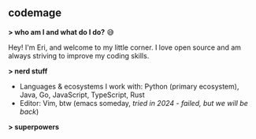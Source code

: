 ## codemage

**> who am I and what do I do?** :sweat_smile:

Hey! I'm Eri, and welcome to my little corner. I love open source and am always striving to improve my coding skills.

**> nerd stuff**

- Languages & ecosystems I work with: Python (primary ecosystem), Java, Go, JavaScript, TypeScript, Rust
- Editor: Vim, btw (emacs someday, <em>tried in 2024 - failed, but we will be back</em>)

**> superpowers**
